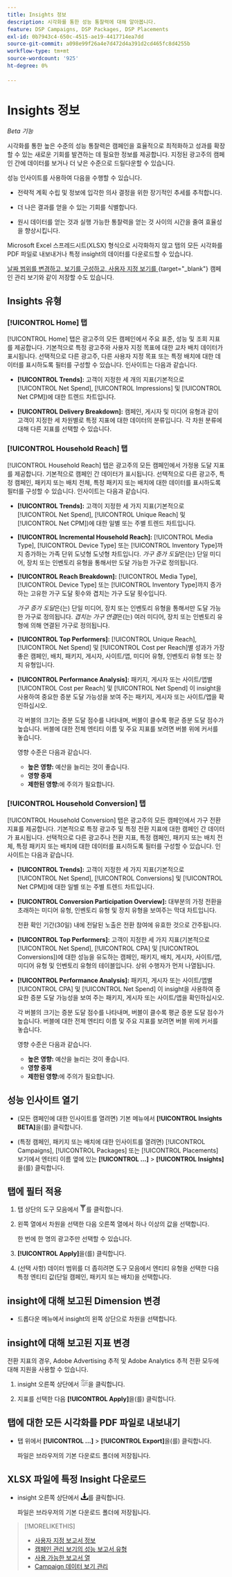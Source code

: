 ```yaml
---
title: Insights 정보
description: 시각화를 통한 성능 통찰력에 대해 알아봅니다.
feature: DSP Campaigns, DSP Packages, DSP Placements
exl-id: 0b7943c4-650c-4515-ae19-4417714ea7dd
source-git-commit: a098e99f26a4e7d472d4a391d2cd465fc8d4255b
workflow-type: tm+mt
source-wordcount: '925'
ht-degree: 0%

---
```


# Insights 정보

*Beta 기능*

시각화를 통한 높은 수준의 성능 통찰력은 캠페인을 효율적으로 최적화하고 성과를 확장할 수 있는 새로운 기회를 발견하는 데 필요한 정보를 제공합니다. 지정된 광고주의 캠페인 간에 데이터를 보거나 더 낮은 수준으로 드릴다운할 수 있습니다.

성능 인사이트를 사용하여 다음을 수행할 수 있습니다.

* 전략적 계획 수립 및 정보에 입각한 의사 결정을 위한 장기적인 추세를 추적합니다.

* 더 나은 결과를 얻을 수 있는 기회를 식별합니다.

* 원시 데이터를 얻는 것과 실행 가능한 통찰력을 얻는 것 사이의 시간을 줄여 효율성을 향상시킵니다.

Microsoft Excel 스프레드시트(XLSX) 형식으로 시각화하지 않고 탭의 모든 시각화를 PDF 파일로 내보내거나 특정 insight의 데이터를 다운로드할 수 있습니다.

[날짜 범위를 변경하고, 보기를 구성하고, 사용자 지정 보기를 ](/help/dsp/campaign-management/reports/campaign-data-views-manage.md){target="_blank"} 캠페인 관리 보기와 같이 저장할 수도 있습니다.

## Insights 유형

### [!UICONTROL Home] 탭

[!UICONTROL Home] 탭은 광고주의 모든 캠페인에서 주요 표준, 성능 및 조회 지표를 제공합니다. 기본적으로 특정 광고주와 사용자 지정 목표에 대한 교차 배치 데이터가 표시됩니다. 선택적으로 다른 광고주, 다른 사용자 지정 목표 또는 특정 배치에 대한 데이터를 표시하도록 필터를 구성할 수 있습니다. <!-- I don't see campaigns or packages anymore:  You can optionally configure filters to show data for a different advertiser or data for only specific campaigns, packages, custom goals, and placements. --> 인사이트는 다음과 같습니다.

* **[!UICONTROL Trends]:** 고객이 지정한 세 개의 지표(기본적으로 [!UICONTROL Net Spend], [!UICONTROL Impressions] 및 [!UICONTROL Net CPM])에 대한 트렌드 차트입니다.

* **[!UICONTROL Delivery Breakdown]:** 캠페인, 게시자 및 미디어 유형과 같이 고객이 지정한 세 차원별로 특정 지표에 대한 데이터의 분류입니다. 각 차원 분류에 대해 다른 지표를 선택할 수 있습니다.

### [!UICONTROL Household Reach] 탭

[!UICONTROL Household Reach] 탭은 광고주의 모든 캠페인에서 가정용 도달 지표를 제공합니다. 기본적으로 캠페인 간 데이터가 표시됩니다. 선택적으로 다른 광고주, 특정 캠페인, 패키지 또는 배치 전체, 특정 패키지 또는 배치에 대한 데이터를 표시하도록 필터를 구성할 수 있습니다. 인사이트는 다음과 같습니다.

* **[!UICONTROL Trends]:** 고객이 지정한 세 가지 지표(기본적으로 [!UICONTROL Net Spend], [!UICONTROL Unique Reach] 및 [!UICONTROL Net CPM])에 대한 일별 또는 주별 트렌드 차트입니다.

* **[!UICONTROL Incremental Household Reach]:** [!UICONTROL Media Type], [!UICONTROL Device Type] 또는 [!UICONTROL Inventory Type]까지 증가하는 가족 단위 도넛형 도넛형 차트입니다. *가구 증가 도달*&#x200B;은(는) 단일 미디어, 장치 또는 인벤토리 유형을 통해서만 도달 가능한 가구로 정의됩니다.

* **[!UICONTROL Reach Breakdown]:** [!UICONTROL Media Type], [!UICONTROL Device Type] 또는 [!UICONTROL Inventory Type]까지 증가하는 고유한 가구 도달 횟수와 겹치는 가구 도달 횟수입니다.

  *가구 증가 도달*&#x200B;은(는) 단일 미디어, 장치 또는 인벤토리 유형을 통해서만 도달 가능한 가구로 정의됩니다. *겹치는 가구 연결*&#x200B;은(는) 여러 미디어, 장치 또는 인벤토리 유형에 의해 연결된 가구로 정의됩니다.

* **[!UICONTROL Top Performers]:** [!UICONTROL Unique Reach], [!UICONTROL Net Spend] 및 [!UICONTROL Cost per Reach]별 성과가 가장 좋은 캠페인, 배치, 패키지, 게시자, 사이트/앱, 미디어 유형, 인벤토리 유형 또는 장치 유형입니다.

* **[!UICONTROL Performance Analysis]:** 패키지, 게시자 또는 사이트/앱별 [!UICONTROL Cost per Reach] 및 [!UICONTROL Net Spend] 이 insight을 사용하여 중요한 증분 도달 가능성을 보여 주는 패키지, 게시자 또는 사이트/앱을 확인하십시오.

  각 버블의 크기는 증분 도달 점수를 나타내며, 버블이 클수록 평균 증분 도달 점수가 높습니다. 버블에 대한 전체 엔티티 이름 및 주요 지표를 보려면 버블 위에 커서를 놓습니다.

  영향 수준은 다음과 같습니다.

   * **높은 영향:** 예산을 늘리는 것이 좋습니다.
   * **영향 중재**
   * **제한된 영향:**&#x200B;에 주의가 필요합니다.

### [!UICONTROL Household Conversion] 탭

[!UICONTROL Household Conversion] 탭은 광고주의 모든 캠페인<!-- active only? -->에서 가구 전환 지표를 제공합니다. 기본적으로 특정 광고주 및 특정 전환 지표에 대한 캠페인 간 데이터가 표시됩니다. 선택적으로 다른 광고주나 전환 지표, 특정 캠페인, 패키지 또는 배치 전체, 특정 패키지 또는 배치에 대한 데이터를 표시하도록 필터를 구성할 수 있습니다. 인사이트는 다음과 같습니다.

* **[!UICONTROL Trends]:** 고객이 지정한 세 가지 지표(기본적으로 [!UICONTROL Net Spend], [!UICONTROL Conversions] 및 [!UICONTROL Net CPM])에 대한 일별 또는 주별 트렌드 차트입니다.

* **[!UICONTROL Conversion Participation Overview]:** 대부분의 가정 전환을 초래하는 미디어 유형, 인벤토리 유형 및 장치 유형을 보여주는 막대 차트입니다.

  전환 확인 기간(30일) 내에 전달된 노출은 전환 참여에 유효한 것으로 간주됩니다.

* **[!UICONTROL Top Performers]:** 고객이 지정한 세 가지 지표(기본적으로 [!UICONTROL Net Spend], [!UICONTROL CPA] 및 [!UICONTROL Conversions])에 대한 성능을 유도하는 캠페인, 패키지, 배치, 게시자, 사이트/앱, 미디어 유형 및 인벤토리 유형의 테이블입니다. 상위 수행자가 먼저 나열됩니다.

* **[!UICONTROL Performance Analysis]:** 패키지, 게시자 또는 사이트/앱별 [!UICONTROL CPA] 및 [!UICONTROL Net Spend] 이 insight을 사용하여 중요한 증분 도달 가능성을 보여 주는 패키지, 게시자 또는 사이트/앱을 확인하십시오.

  각 버블의 크기는 증분 도달 점수를 나타내며, 버블이 클수록 평균 증분 도달 점수가 높습니다. 버블에 대한 전체 엔티티 이름 및 주요 지표를 보려면 버블 위에 커서를 놓습니다.

  영향 수준은 다음과 같습니다.

   * **높은 영향:** 예산을 늘리는 것이 좋습니다.
   * **영향 중재**
   * **제한된 영향:**&#x200B;에 주의가 필요합니다.

## 성능 인사이트 열기

* (모든 캠페인에 대한 인사이트를 열려면) 기본 메뉴에서 **[!UICONTROL Insights BETA]**&#x200B;을(를) 클릭합니다.

* (특정 캠페인, 패키지 또는 배치에 대한 인사이트를 열려면) [!UICONTROL Campaigns], [!UICONTROL Packages] 또는 [!UICONTROL Placements] 보기에서 엔터티 이름 옆에 있는 **[!UICONTROL ...]** > **[!UICONTROL Insights]**&#x200B;을(를) 클릭합니다.

## 탭에 필터 적용

1. 탭 상단의 도구 모음에서 ![필터 단추](/help/dsp/assets/filter.png)를 클릭합니다.

1. 왼쪽 열에서 차원을 선택한 다음 오른쪽 열에서 하나 이상의 값을 선택합니다.

   한 번에 한 명의 광고주만 선택할 수 있습니다.

1. **[!UICONTROL Apply]**&#x200B;을(를) 클릭합니다.

1. (선택 사항) 데이터 범위를 더 좁히려면 도구 모음에서 엔티티 유형을 선택한 다음 특정 엔티티 값(단일 캠페인, 패키지 또는 배치)을 선택합니다.

## insight에 대해 보고된 Dimension 변경

* 드롭다운 메뉴에서 insight의 왼쪽 상단으로 차원을 선택합니다.

## insight에 대해 보고된 지표 변경

전환 지표의 경우, Adobe Advertising 추적 및 Adobe Analytics 추적 전환 모두에 대해 지원을 사용할 수 있습니다.

1. insight 오른쪽 상단에서 ![지표 설정](/help/dsp/assets/metric-settings.png "지표 설정")을 클릭합니다.

1. 지표를 선택한 다음 **[!UICONTROL Apply]**&#x200B;을(를) 클릭합니다.

## 탭에 대한 모든 시각화를 PDF 파일로 내보내기

* 탭 위에서 **[!UICONTROL ...]** > **[!UICONTROL Export]**&#x200B;을(를) 클릭합니다.

  파일은 브라우저의 기본 다운로드 폴더에 저장됩니다.

## XLSX 파일에 특정 Insight 다운로드

* insight 오른쪽 상단에서 ![다운로드](/help/creative/assets/download.png "다운로드")를 클릭합니다.

  파일은 브라우저의 기본 다운로드 폴더에 저장됩니다.

>[!MORELIKETHIS]
>
>* [사용자 지정 보고서 정보](/help/dsp/reports/report-about.md)
>* [캠페인 관리 보기의 성능 보고서 유형](/help/dsp/campaign-management/reports/campaign-reports-about.md)
>* [사용 가능한 보고서 열](/help/dsp/reports/report-columns.md)
>* [Campaign 데이터 보기 관리](/help/dsp/campaign-management/reports/campaign-data-views-manage.md)
